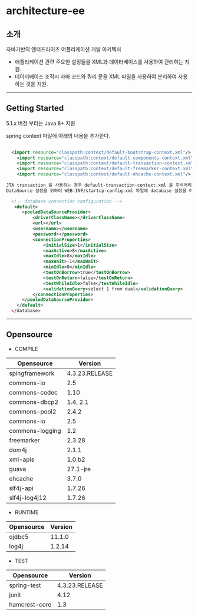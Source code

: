# architecture-ee

## 소개

자바기반의 엔터프라이즈 어플리케이션 개발 아키텍처

- 애플리케이션 관련 주요한 설정들을 XML과 데이터베이스를 사용하여 관리하는 지원.
- 데이터베이스 조작시 자바 코드와 쿼리 문을 XML 파일을 사용하여 분리하여 사용하는 것을 지원.


------
## Getting Started

5.1.x 버전 부터는 Java 8+ 지원

spring context 파일에 아래의 내용을 추가한다.

```xml
	
  <import resource="classpath:context/default-bootstrap-context.xml"/>	
	<import resource="classpath:context/default-components-context.xml"/>
	<import resource="classpath:context/default-transaction-context.xml"/>
	<import resource="classpath:context/default-freemarker-context.xml"/>
	<import resource="classpath:context/default-ehcache-context.xml"/>
  
JTA transaction 을 사용하는 경우 default-transaction-context.xml 을 주석처리하고 JTA 설정을 추가한다.
DataSource 설정을 위하여 WEB-INF/startup-config.xml 파일에 database 설정을 아래와 같이 설정한다.

  <!-- database connection configuration -->
   <default>
      <pooledDataSourceProvider> 
          <driverClassName></driverClassName> 
          <url></url>
          <username></username>
          <password></password>
          <connectionProperties>
              <initialSize>1</initialSize>
              <maxActive>8</maxActive>
              <maxIdle>8</maxIdle>
              <maxWait>-1</maxWait>
              <minIdle>0</minIdle>
              <testOnBorrow>true</testOnBorrow>
              <testOnReturn>false</testOnReturn>
              <testWhileIdle>false</testWhileIdle>
              <validationQuery>select 1 from dual</validationQuery>
          </connectionProperties>
      </pooledDataSourceProvider>
    </default> 
  </database> 
 ``` 
  
  
------

## Opensource

* COMPILE

| Opensource | Version |
|------------|---------|
| spingframework | 4.3.23.RELEASE |
| commons-io | 2.5 |
| commons-codec | 1.10 |
| commons-dbcp2 | 1.4, 2.1 |
| commons-pool2 | 2.4.2 |
| commons-io | 2.5 |
| commons-logging | 1.2 |
| freemarker | 2.3.28 |
| dom4j | 2.1.1 |
| xml-apis | 1.0.b2 |
| guava | 27.1-jre |
| ehcache | 3.7.0 |
| slf4j-api | 1.7.26 |
| slf4j-log4j12 | 1.7.26 |


* RUNTIME

| Opensource | Version |
|------------|---------|
|   ojdbc5 | 11.1.0 |
|   log4j | 1.2.14 |

* TEST

| Opensource | Version |
|------------|---------|
|  spring-test | 4.3.23.RELEASE |
|  junit | 4.12 |
|  hamcrest-core | 1.3 |



